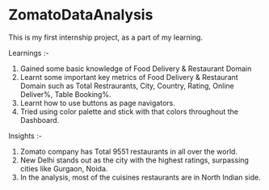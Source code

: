 # ZomatoDataAnalysis
This is my first internship project, as a part of my learning.

Learnings :-
1. Gained some basic knowledge of Food Delivery & Restaurant Domain
2. Learnt some important key metrics of  Food Delivery & Restaurant Domain such as Total Restraurants, City, Country, Rating, Online Deliver%, Table Booking%.
3. Learnt how to use buttons as page navigators.
4. Tried using color palette and stick with that colors throughout the Dashboard.

Insights :-
1. Zomato company has Total 9551 restaurants in all over the world.
1. New Delhi stands out as the city with the highest ratings, surpassing cities like Gurgaon, Noida.
2. In the analysis, most of the cuisines restaurants are in North Indian side.
   

